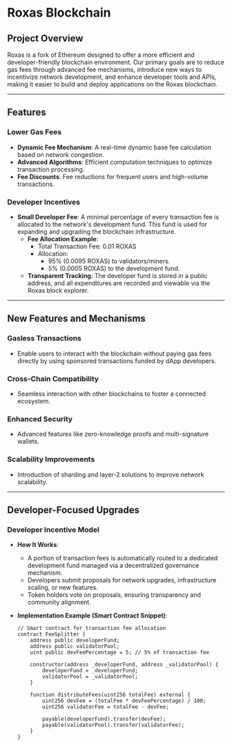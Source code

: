 # Roxas Blockchain

## Project Overview
Roxas is a fork of Ethereum designed to offer a more efficient and developer-friendly blockchain environment. Our primary goals are to reduce gas fees through advanced fee mechanisms, introduce new ways to incentivize network development, and enhance developer tools and APIs, making it easier to build and deploy applications on the Roxas blockchain.

---

## Features

### Lower Gas Fees
- **Dynamic Fee Mechanism**: A real-time dynamic base fee calculation based on network congestion.
- **Advanced Algorithms**: Efficient computation techniques to optimize transaction processing.
- **Fee Discounts**: Fee reductions for frequent users and high-volume transactions.

### Developer Incentives
- **Small Developer Fee**: A minimal percentage of every transaction fee is allocated to the network's development fund. This fund is used for expanding and upgrading the blockchain infrastructure.
  - **Fee Allocation Example**:
    - Total Transaction Fee: 0.01 ROXAS
    - Allocation:
      - 95% (0.0095 ROXAS) to validators/miners.
      - 5% (0.0005 ROXAS) to the development fund.
  - **Transparent Tracking**: The developer fund is stored in a public address, and all expenditures are recorded and viewable via the Roxas block explorer.

---

## New Features and Mechanisms

### Gasless Transactions
- Enable users to interact with the blockchain without paying gas fees directly by using sponsored transactions funded by dApp developers.

### Cross-Chain Compatibility
- Seamless interaction with other blockchains to foster a connected ecosystem.

### Enhanced Security
- Advanced features like zero-knowledge proofs and multi-signature wallets.

### Scalability Improvements
- Introduction of sharding and layer-2 solutions to improve network scalability.

---

## Developer-Focused Upgrades

### Developer Incentive Model
- **How It Works**:
  - A portion of transaction fees is automatically routed to a dedicated development fund managed via a decentralized governance mechanism.
  - Developers submit proposals for network upgrades, infrastructure scaling, or new features.
  - Token holders vote on proposals, ensuring transparency and community alignment.

- **Implementation Example (Smart Contract Snippet)**:
  ```solidity
  // Smart contract for transaction fee allocation
  contract FeeSplitter {
      address public developerFund;
      address public validatorPool;
      uint public devFeePercentage = 5; // 5% of transaction fee

      constructor(address _developerFund, address _validatorPool) {
          developerFund = _developerFund;
          validatorPool = _validatorPool;
      }

      function distributeFees(uint256 totalFee) external {
          uint256 devFee = (totalFee * devFeePercentage) / 100;
          uint256 validatorFee = totalFee - devFee;

          payable(developerFund).transfer(devFee);
          payable(validatorPool).transfer(validatorFee);
      }
  }